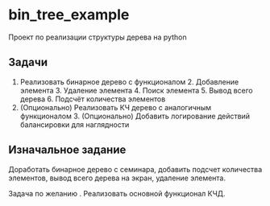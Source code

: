 # bin_tree_example

Проект по реализации структуры дерева на python

## Задачи

1. Реализовать бинарное дерево с функционалом
   2. Добавление элемента
   3. Удаление элемента
   4. Поиск элемента
   5. Вывод всего дерева
   6. Подсчёт количества элементов
2. (Опционально) Реализовать КЧ дерево с аналогичным функционалом
   3. (Опционально) Добавить логирование действий балансировки для наглядности

## Изначальное задание
Доработать бинарное дерево с семинара,
добавить подсчет количества элементов,
вывод всего дерева на экран,
удаление элемента.

Задача по желанию . Реализовать основной функционал КЧД.
